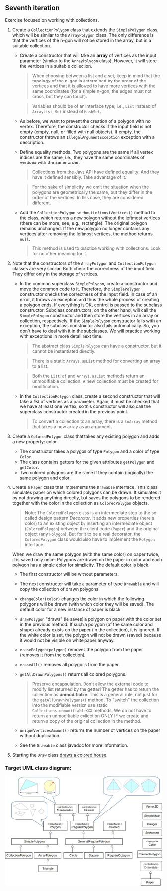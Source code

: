 ## Seventh iteration

Exercise focused on working with collections.

1.  Create a `CollectionPolygon` class that extends the `SimplePolygon` class, which will be similar to the `ArrayPolygon` class.
    The only difference is that the vertices of the n-gon will not be stored in the array, but in a suitable collection.

	*   Create a constructor that will take an **array** of vertices as the input parameter
(similar to the `ArrayPolygon` class). However, it will store the vertices in a suitable collection.

        > When choosing between a list and a set, keep in mind that the topology of the n-gon is determined by the order of the vertices and that it is allowed to have more vertices with the same coordinates (for a simple n-gon, the edges must not cross, but they can touch).

		> Variables should be of an interface type, i.e., `List` instead of `ArrayList`, `Set` instead of `HashSet`.

    *   As before, we want to prevent the creation of a polygon with no vertex. Therefore, the constructor checks if the input field is not empty (empty, null, or filled with null objects). If empty, the constructor throws an `IllegalArgumentException` exception with a description.
    
    *   Define equality methods. Two polygons are the same if all vertex indices are the same, i.e., they have the same coordinates of vertices with the same order.
    
		> Collections from the Java API have defined equality. And they have it defined sensibly. Take advantage of it.
		
		> For the sake of simplicity, we omit the situation when the polygons are geometrically the same, but they differ in the order of the vertices. In this case, they are considered different.
		
    *   Add the `CollectionPolygon withoutLeftmostVertices()` method to the class,  which returns a new polygon without the leftmost vertices (there can be more, see, e.g., rectangle).
        The original polygon remains unchanged. If the new polygon no longer contains any vertices after removing the leftmost vertices, the method returns `null`.
	    > This method is used to practice working with collections. Look for no other meaning for it.
		
2.  Note that the constructors of the `ArrayPolygon` and `CollectionPolygon` classes are very similar. 
    Both check the correctness of the input field. They differ only in the storage of vertices.

	*   In the common superclass `SimplePolygon`, create a constructor and move the common code to it.
	    Therefore, the `SimplePolygon` constructor checks the correctness of the input field. In case of an error, it throws an exception and thus the whole process of creating a polygon ends. If everything is OK, control is passed to the subclass constructor. Subclass constructors, on the other hand, will call the `SimplePolygon` constructor and then store the vertices in an array or collection, respectively.  If the `SimplePolygon` constructor fails with an exception, the subclass constructor also fails automatically. So, you don't have to deal with it in the subclasses. We will practice working with exceptions in more detail next time.

        > The abstract class `SimplePolygon` can have a constructor, but it cannot be instantiated directly.
        
		> There is a static `Arrays.asList` method for converting an array to a list. 
		
		> Both the `List.of` and `Arrays.asList` methods return an unmodifiable collection. A new collection must be created for modification.
		
    *   In the `CollectionPolygon` class, create a second constructor that will take a *list* of vertices as a parameter.  Again, it must be checked that we have at least one vertex, so this constructor will also call the superclass constructor created in the previous point.
    
		> To convert a collection to an array, there is a `toArray` method that takes a new array as an argument.

3. Create a `ColoredPolygon` class that takes any existing polygon and adds a new property: color.

    *   The constructor takes a polygon of type `Polygon` and a color of type `Color`.
    *   The class contains getters for the given attributes `getPolygon` and `getColor`.
    *   Two colored polygons are the same if they contain (logically) the same polygon and color.

4.  Create a `Paper` class that implements the `Drawable` interface. This class simulates paper on which colored polygons can be drawn. It simulates it by not drawing anything directly, but saves the polygons to be rendered together with the color in the collection as `ColoredPolygon` objects.
	
	> Note: The `ColoredPolygon` class is an intermediate step to the so-called design pattern *Decorator*. It adds new properties (here a color) to an existing object by inserting an intermediate object (`ColoredPolygon`) between the client code (`Paper`) and the original object (any `Polygon`). But for it to be a real decorator, the `ColoredPolygon` class would also have to implement the `Polygon` interface.
	
    When we draw the same polygon (with the same color) on paper twice, it is saved only once. Polygons are drawn on the paper in color and each polygon has a single color for simplicity. The default color is black.
	
    *   The first constructor will be without parameters.
    
    *   The next constructor will take a parameter of type `Drawable` and will copy the collection of drawn polygons.
    
    *   `changeColor(color)` changes the color in which the following polygons will be drawn (with which color they will be saved).  The default color for a new instance of paper is black. 
    
    *   `drawPolygon` "draws" (ie saves) a polygon on paper with the color set in the previous method.
	    If such a polygon (of the same color and shape) already exists on the paper (in the collection), it is ignored. If the white color is set, the polygon will not be drawn (saved) because it would not be visible on white paper anyway.

    *   `erasePolygon(polygon)` removes the polygon from the paper (removes it from the collection).

    *   `eraseAll()` removes all polygons from the paper.

    *   `getAllDrawnPolygons()` returns all colored polygons.

		> Preserve encapsulation. Don't allow the external code to modify list returned by the getter! The getter has to return the collection as **unmodifiable**. This is a general rule, not just for the `getAllDrawnPolygons()` method. To "switch" the collection into the modifiable version use static `Collections.unmodifiableXXX` methods. We do not have to return an unmodifiable collection ONLY IF we create and return a copy of the original collection in the method.
		
    *   `uniqueVerticesAmount()` returns the number of vertices on the paper without duplication.
    
    *   See the `Drawable` class javadoc for more information.

5. Starting the `Draw` class [draws a colored house](https://gitlab.fi.muni.cz/pb162/pb162-course-info/wikis/draw-images).

### Target UML class diagram:

![UML class diagram](images/07-class-diagram.jpg)
